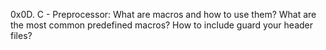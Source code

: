 0x0D. C - Preprocessor:
What are macros and how to use them?
What are the most common predefined macros?
How to include guard your header files?
